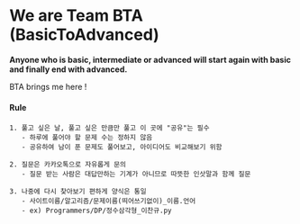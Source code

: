 # We are Team BTA (BasicToAdvanced)
**Anyone who is basic, intermediate or advanced will start again with basic and finally end with advanced.**

BTA brings me here !
#### Rule

```
1. 풀고 싶은 날, 풀고 싶은 만큼만 풀고 이 곳에 "공유"는 필수
   - 하루에 풀어야 할 문제 수는 정하지 않음
   - 공유하여 남이 푼 문제도 풀어보고, 아이디어도 비교해보기 위함
   
2. 질문은 카카오톡으로 자유롭게 문의 
   - 질문 받는 사람은 대답만하는 기계가 아니므로 따뜻한 인삿말과 함께 질문
   
3. 나중에 다시 찾아보기 편하게 양식은 통일
   - 사이트이름/알고리즘/문제이름(띄어쓰기없이)_이름.언어
   - ex) Programmers/DP/정수삼각형_이찬규.py
```
